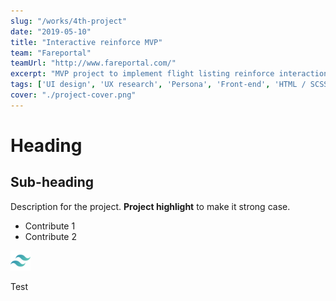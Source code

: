 ```yaml
---
slug: "/works/4th-project"
date: "2019-05-10"
title: "Interactive reinforce MVP"
team: "Fareportal"
teamUrl: "http://www.fareportal.com/"
excerpt: "MVP project to implement flight listing reinforce interaction in CheapOair PWA mobile experience to improve listing page engagement"
tags: ['UI design', 'UX research', 'Persona', 'Front-end', 'HTML / SCSS', 'JS', 'RWD', 'PWA', 'Interaction']
cover: "./project-cover.png"
---
```


# Heading

## Sub-heading

Description for the project.
**Project highlight** to make it strong case.

* Contribute 1
* Contribute 2

![Image test](./tailwind-icon.png)

<div class="bg-gray-300">Test</div>

